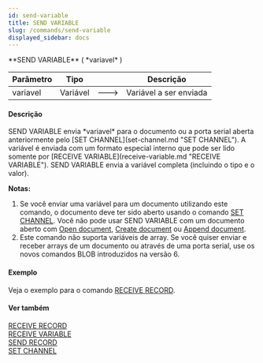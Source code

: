 ```yaml
---
id: send-variable
title: SEND VARIABLE
slug: /commands/send-variable
displayed_sidebar: docs
---
```


<!--REF #_command_.SEND VARIABLE.Syntax-->**SEND VARIABLE** ( *variavel* )<!-- END REF-->
<!--REF #_command_.SEND VARIABLE.Params-->
| Parâmetro | Tipo |  | Descrição |
| --- | --- | --- | --- |
| variavel | Variável | &#x1F852; | Variável a ser enviada |

<!-- END REF-->

#### Descrição 

<!--REF #_command_.SEND VARIABLE.Summary-->SEND VARIABLE envia *variavel* para o documento ou a porta serial aberta anteriormente pelo [SET CHANNEL](set-channel.md "SET CHANNEL").<!-- END REF--> A variável é enviada com um formato especial interno que pode ser lido somente por [RECEIVE VARIABLE](receive-variable.md "RECEIVE VARIABLE"). SEND VARIABLE envia a variável completa (incluindo o tipo e o valor).

**Notas:**

1. Se você enviar uma variável para um documento utilizando este comando, o documento deve ter sido aberto usando o comando [SET CHANNEL](set-channel.md "SET CHANNEL"). Você não pode usar SEND VARIABLE com um documento aberto com [Open document](open-document.md), [Create document](create-document.md) ou [Append document](append-document.md).
2. Este comando não suporta variáveis de array. Se você quiser enviar e receber arrays de um documento ou através de uma porta serial, use os novos comandos BLOB introduzidos na versão 6.

#### Exemplo 

Veja o exemplo para o comando [RECEIVE RECORD](receive-record.md "RECEIVE RECORD").

#### Ver também 

[RECEIVE RECORD](receive-record.md)  
[RECEIVE VARIABLE](receive-variable.md)  
[SEND RECORD](send-record.md)  
[SET CHANNEL](set-channel.md)  